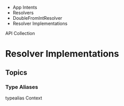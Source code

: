 

- App Intents
- Resolvers
- DoubleFromIntResolver
-  Resolver Implementations 

API Collection

# Resolver Implementations

## Topics

### Type Aliases

typealias Context

